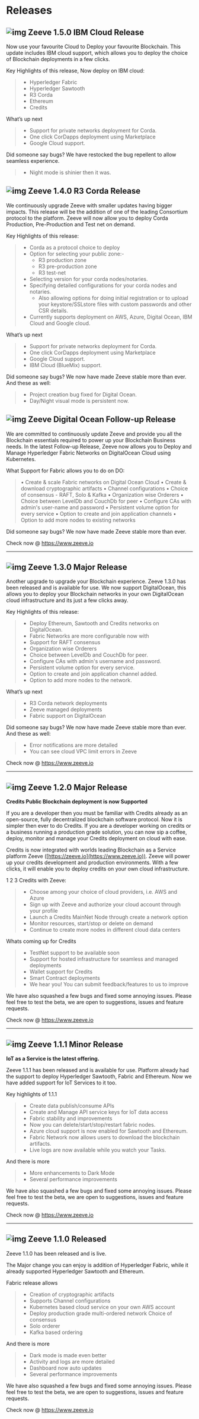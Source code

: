 # Releases

## ![img](./images/zeeve_launch.png) Zeeve 1.5.0 IBM Cloud Release

Now use your favourite Cloud to Deploy your favourite Blockchain. This update includes IBM cloud support, which allows you to deploy the choice of Blockchain deployments in a few clicks.

Key Highlights of this release, Now deploy on IBM cloud:

> *   Hyperledger Fabric
> *   Hyperledger Sawtooth
> *   R3 Corda
> *   Ethereum
> *   Credits

What’s up next

> *   Support for private networks deployment for Corda.
> *   One click CorDapps deployment using Marketplace
> *   Google Cloud support.

Did someone say bugs? We have restocked the bug repellent to allow seamless experience.

> *   Night mode is shinier then it was.

## ![img](./images/zeeve_launch.png) Zeeve 1.4.0 R3 Corda Release

We continuously upgrade Zeeve with smaller updates having bigger impacts. This release will be the addition of one of the leading Consortium protocol to the platform. Zeeve will now allow you to deploy Corda Production, Pre-Production and Test net on demand.

Key Highlights of this release:

> *   Corda as a protocol choice to deploy
> *   Option for selecting your public zone:-
>     *   R3 production zone
>     *   R3 pre-production zone
>     *   R3 test-net
> *   Selecting version for your corda nodes/notaries.
> *   Specifying detailed configurations for your corda nodes and notaries.
>     *   Also allowing options for doing initial registration or to upload your keystore/SSLstore files with custom passwords and other CSR details.
> *   Currently supports deployment on AWS, Azure, Digital Ocean, IBM Cloud and Google cloud.

What’s up next

> *   Support for private networks deployment for Corda.
> *   One click CorDapps deployment using Marketplace
> *   Google Cloud support.
> *   IBM Cloud (BlueMix) support.

Did someone say bugs? We now have made Zeeve stable more than ever. And these as well:

> *   Project creation bug fixed for Digital Ocean.
> *   Day/Night visual mode is persistent now.

## ![img](./images/zeeve_launch.png) **Zeeve Digital Ocean Follow-up Release**

We are committed to continuously update Zeeve and provide you all the Blockchain essentials required to power up your Blockchain Business needs. In the latest Follow-up Release, Zeeve now allows you to Deploy and Manage Hyperledger Fabric Networks on DigitalOcean Cloud using Kubernetes.

What Support for Fabric allows you to do on DO:

> • Create & scale Fabric networks on Digital Ocean Cloud
> • Create & download cryptographic artifacts
> • Channel configurations
> • Choice of consensus - RAFT, Solo & Kafka
> • Organization wise Orderers
> • Choice between LevelDb and CouchDb for peer
> • Configure CAs with admin's user-name and password
> • Persistent volume option for every service
> • Option to create and join application channels
> • Option to add more nodes to existing networks

Did someone say bugs? We now have made Zeeve stable more than ever.

Check now @ https://www.zeeve.io

* * *

## ![img](./images/zeeve_launch.png) **Zeeve 1.3.0 Major Release**

Another upgrade to upgrade your Blockchain experience. Zeeve 1.3.0 has been released and is available for use. We now support DigitalOcean, this allows you to deploy your Blockchain networks in your own DigitalOcean cloud infrastructure and its just a few clicks away.

Key Highlights of this release:

> *   Deploy Ethereum, Sawtooth and Credits networks on DigitalOcean.
> *   Fabric Networks are more configurable now with
> *   Support for RAFT consensus
> *   Organization wise Orderers
> *   Choice between LevelDb and CouchDb for peer.
> *   Configure CAs with admin's username and password.
> *   Persistent volume option for every service.
> *   Option to create and join application channel added.
> *   Option to add more nodes to the network.

What’s up next

> *   R3 Corda network deployments
> *   Zeeve managed deployments
> *   Fabric support on DigitalOcean

Did someone say bugs? We now have made Zeeve stable more than ever. And these as well:

> *   Error notifications are more detailed
> *   You can see cloud VPC limit errors in Zeeve

Check now @ https://www.zeeve.io

* * *

## ![img](./images/zeeve_launch.png) **Zeeve 1.2.0 Major Release**

**Credits Public Blockchain deployment is now Supported**

If you are a developer then you must be familiar with Credits already as an open-source, fully decentralized blockchain software protocol. Now it is simpler then ever to do Credits. If you are a developer working on credits or a business running a production grade solution, you can now sip a coffee, deploy, monitor and manage your Credits deployment on cloud with ease.

Credits is now integrated with worlds leading Blockchain as a Service platform Zeeve ([https://zeeve.io](https://www.zeeve.io)). Zeeve will power up your credits development and production environments. With a few clicks, it will enable you to deploy credits on your own cloud infrastructure.

1 2 3 Credits with Zeeve:

> *   Choose among your choice of cloud providers, i.e. AWS and Azure
> *   Sign up with Zeeve and authorize your cloud account through your profile
> *   Launch a Credits MainNet Node through create a network option
> *   Monitor resources, start/stop or delete on demand
> *   Continue to create more nodes in different cloud data centers

Whats coming up for Credits

> *   TestNet support to be available soon
> *   Support for hosted infrastructure for seamless and managed deployments
> *   Wallet support for Credits
> *   Smart Contract deployments
> *   We hear you! You can submit feedback/features to us to improve

We have also squashed a few bugs and fixed some annoying issues. Please feel free to test the beta, we are open to suggestions, issues and feature requests.

Check now @ https://www.zeeve.io

* * *

## ![img](./images/zeeve_launch.png) **Zeeve 1.1.1 Minor Release**

**IoT as a Service is the latest offering.**

Zeeve 1.1.1 has been released and is available for use. Platform already had the support to deploy Hyperledger Sawtooth, Fabric and Ethereum. Now we have added support for IoT Services to it too.

Key highlights of 1.1.1

> *   Create data publish/consume APIs
> *   Create and Manage API service keys for IoT data access
> *   Fabric stability and improvements
> *   Now you can delete/start/stop/restart fabric nodes.
> *   Azure cloud support is now enabled for Sawtooth and Ethereum.
> *   Fabric Network now allows users to download the blockchain artifacts.
> *   Live logs are now available while you watch your Tasks.

And there is more

> *   More enhancements to Dark Mode
> *   Several performance improvements

We have also squashed a few bugs and fixed some annoying issues. Please feel free to test the beta, we are open to suggestions, issues and feature requests.

Check now @ https://www.zeeve.io

* * *

## ![img](./images/zeeve_launch.png) **Zeeve 1.1.0 Released**

Zeeve 1.1.0 has been released and is live.

The Major change you can enjoy is addition of Hyperledger Fabric, while it already supported Hyperledger Sawtooth and Ethereum.

Fabric release allows

> *   Creation of cryptographic artifacts
> *   Supports Channel configurations
> *   Kubernetes based cloud service on your own AWS account
> *   Deploy production grade multi-ordered network Choice of consensus
> *   Solo orderer
> *   Kafka based ordering

And there is more

> *   Dark mode is made even better
> *   Activity and logs are more detailed
> *   Dashboard now auto updates
> *   Several performance improvements

We have also squashed a few bugs and fixed some annoying issues. Please feel free to test the beta, we are open to suggestions, issues and feature requests.

Check now @ https://www.zeeve.io